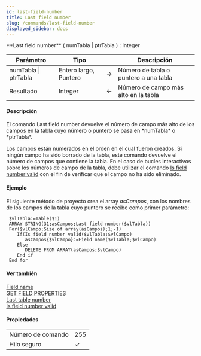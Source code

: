 ```yaml
---
id: last-field-number
title: Last field number
slug: /commands/last-field-number
displayed_sidebar: docs
---
```


<!--REF #_command_.Last field number.Syntax-->**Last field number** ( numTabla | ptrTabla ) : Integer<!-- END REF-->
<!--REF #_command_.Last field number.Params-->
| Parámetro | Tipo |  | Descripción |
| --- | --- | --- | --- |
| numTabla &#124; ptrTabla | Entero largo, Puntero | &#8594;  | Número de tabla o puntero a una tabla |
| Resultado | Integer | &#8592; | Número de campo más alto en la tabla |

<!-- END REF-->

#### Descripción 

<!--REF #_command_.Last field number.Summary-->El comando Last field number devuelve el número de campo más alto de los campos en la tabla cuyo número o puntero se pasa en *numTabla* o *ptrTabla*.<!-- END REF--> 

Los campos están numerados en el orden en el cual fueron creados. Si ningún campo ha sido borrado de la tabla, este comando devuelve el número de campos que contiene la tabla. En el caso de bucles interactivos sobre los números de campo de la tabla, debe utilizar el comando [Is field number valid](is-field-number-valid.md "Is field number valid") con el fin de verificar que el campo no ha sido eliminado.

#### Ejemplo 

El siguiente método de proyecto crea el array *asCampos*, con los nombres de los campos de la tabla cuyo puntero se recibe como primer parámetro: 

```4d
 $vlTabla:=Table($1)
 ARRAY STRING(31;asCampos;Last field number($vlTabla))
 For($vlCampo;Size of array(asCampos);1;-1)
    If(Is field number valid($vlTabla;$vlCampo)
       asCampos{$vlCampo}:=Field name($vlTabla;$vlCampo)
    Else
       DELETE FROM ARRAY(asCampos;$vlCampo)
    End if
 End for
```

#### Ver también 

[Field name](field-name.md)  
[GET FIELD PROPERTIES](get-field-properties.md)  
[Last table number](last-table-number.md)  
[Is field number valid](is-field-number-valid.md)  

#### Propiedades

|  |  |
| --- | --- |
| Número de comando | 255 |
| Hilo seguro | &check; |


